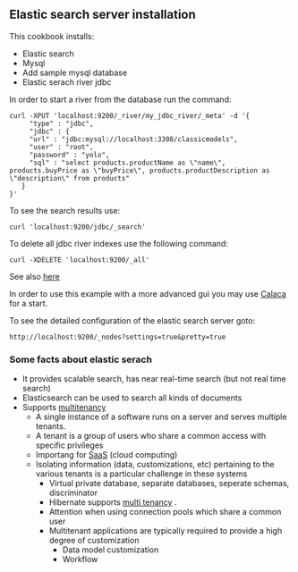 ## Elastic search server installation
This cookbook installs:

- Elastic search
- Mysql
- Add sample mysql database
- Elastic serach river jdbc

In order to start a river from the database run the command:

	curl -XPUT 'localhost:9200/_river/my_jdbc_river/_meta' -d '{
	     "type" : "jdbc",
	     "jdbc" : {
         "url" : "jdbc:mysql://localhost:3308/classicmodels",
         "user" : "root",
         "password" : "yolo",
         "sql" : "select products.productName as \"name\", products.buyPrice as \"buyPrice\", products.productDescription as \"description\" from products"
       }
	}'

To see the search results use:

	curl 'localhost:9200/jdbc/_search'

To delete all jdbc river indexes use the following command:

	curl -XDELETE 'localhost:9200/_all'

See also [here](https://github.com/jprante/elasticsearch-river-jdbc)

In order to use this example with a more advanced gui you may use [Calaca](https://github.com/romansanchez/Calaca) for a start.

To see the detailed configuration of the elastic search server goto:

	http://localhost:9200/_nodes?settings=true&pretty=true
### Some facts about elastic serach

- It provides scalable search, has near real-time search (but not real time search)
- Elasticsearch can be used to search all kinds of documents
- Supports [multitenancy](http://en.wikipedia.org/wiki/Multitenancy) 
	- A single instance of a software runs on a server and serves multiple tenants. 
	- A tenant is a group of users who share a common access with specific privileges
	- Importang for [SaaS](http://en.wikipedia.org/wiki/Software_as_a_service)  (cloud computing)
	- Isolating information (data, customizations, etc) pertaining to the various tenants is a particular challenge in these systems
		- Virtual private database, separate databases, seperate schemas, discriminator
		- Hibernate supports [multi tenancy](http://docs.jboss.org/hibernate/orm/4.2/devguide/en-US/html/ch16.html) .
		- Attention when using connection pools which share a common user
		- Multitenant applications are typically required to provide a high degree of customization
			- Data model customization
			- Workflow